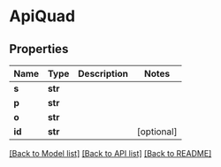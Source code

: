 # ApiQuad


## Properties
Name | Type | Description | Notes
------------ | ------------- | ------------- | -------------
**s** | **str** |  | 
**p** | **str** |  | 
**o** | **str** |  | 
**id** | **str** |  | [optional] 

[[Back to Model list]](../README.md#documentation-for-models) [[Back to API list]](../README.md#documentation-for-api-endpoints) [[Back to README]](../README.md)


